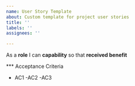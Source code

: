 ```yaml
---
name: User Story Template
about: Custom template for project user stories
title: ''
labels: ''
assignees: ''

---
```


As a **role** I can **capability** so that **received benefit**

*** Acceptance Criteria
- AC1
-AC2
-AC3
